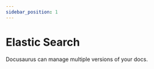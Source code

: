 ```yaml
---
sidebar_position: 1
---
```


# Elastic Search

Docusaurus can manage multiple versions of your docs.
